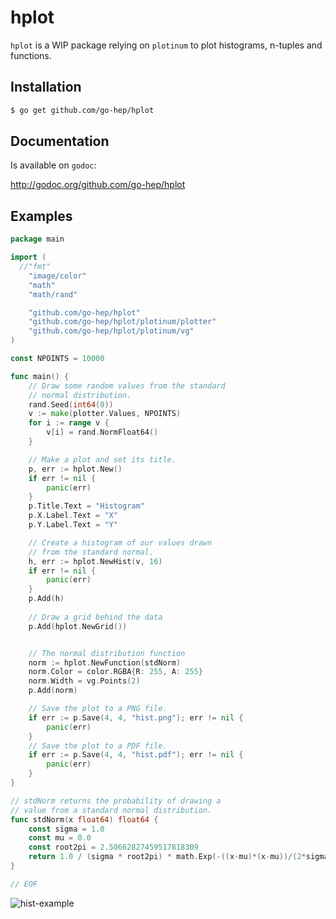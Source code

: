 hplot
====

`hplot` is a WIP package relying on `plotinum` to plot histograms,
n-tuples and functions.

## Installation

```sh
$ go get github.com/go-hep/hplot
```

## Documentation

Is available on ``godoc``:

http://godoc.org/github.com/go-hep/hplot


## Examples

```go
package main

import (
  //"fmt"
	"image/color"
	"math"
	"math/rand"

	"github.com/go-hep/hplot"
	"github.com/go-hep/hplot/plotinum/plotter"
	"github.com/go-hep/hplot/plotinum/vg"
)

const NPOINTS = 10000

func main() {
	// Draw some random values from the standard
	// normal distribution.
	rand.Seed(int64(0))
	v := make(plotter.Values, NPOINTS)
	for i := range v {
		v[i] = rand.NormFloat64()
	}

	// Make a plot and set its title.
	p, err := hplot.New()
	if err != nil {
		panic(err)
	}
	p.Title.Text = "Histogram"
	p.X.Label.Text = "X"
	p.Y.Label.Text = "Y"

	// Create a histogram of our values drawn
	// from the standard normal.
	h, err := hplot.NewHist(v, 16)
	if err != nil {
		panic(err)
	}
	p.Add(h)
  
	// Draw a grid behind the data
	p.Add(hplot.NewGrid())


	// The normal distribution function
	norm := hplot.NewFunction(stdNorm)
	norm.Color = color.RGBA{R: 255, A: 255}
	norm.Width = vg.Points(2)
	p.Add(norm)

	// Save the plot to a PNG file.
	if err := p.Save(4, 4, "hist.png"); err != nil {
		panic(err)
	}
	// Save the plot to a PDF file.
	if err := p.Save(4, 4, "hist.pdf"); err != nil {
		panic(err)
	}
}

// stdNorm returns the probability of drawing a
// value from a standard normal distribution.
func stdNorm(x float64) float64 {
	const sigma = 1.0
	const mu = 0.0
	const root2pi = 2.50662827459517818309
	return 1.0 / (sigma * root2pi) * math.Exp(-((x-mu)*(x-mu))/(2*sigma*sigma))
}

// EOF
```

![hist-example](https://github.com/go-hep/hplot/raw/master/examples/hist.png)

